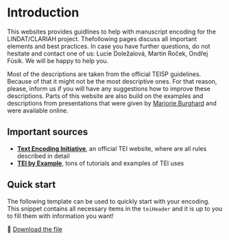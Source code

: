 # Introduction

This websites provides guidlines to help with manuscript encoding for the LINDAT/CLARIAH project. Thefollowing pages discuss all important elements and best practices. In case you have further questions, do not hesitate and contact one of us: Lucie Doležalová, Martin Roček, Ondřej Fúsik. We will be happy to help you.

Most of the descriptions are taken from the official TEI5P guidelines. Because of that it might not be the most descriptive ones. For that reason, please, inform us if you will have any suggestions how to improve these descriptions. Parts of this website are also build on the examples and descriptions from presentations that were given by [Marjorie Burghard](https://www.digitalmanuscripts.eu/people/co-ordinators/marjorie-burghart/) and were available online.

## Important sources
+ [**Text Encoding Initiative**](https://www.tei-c.org/release/doc/tei-p5-doc/en/html/index.html), an official TEI website, where are all rules described in detail
+ [**TEI by Example**](http://teibyexample.org/TBE.htm), tons of tutorials and examples of TEI uses

## Quick start

The following template can be used to quickly start with your encoding. This snippet contains all necessary items in the `teiHeader` and it is up to you to fill them with information you want!

:floppy_disk: <a href="../files/quick_start.xml" download>Download the file</a>
